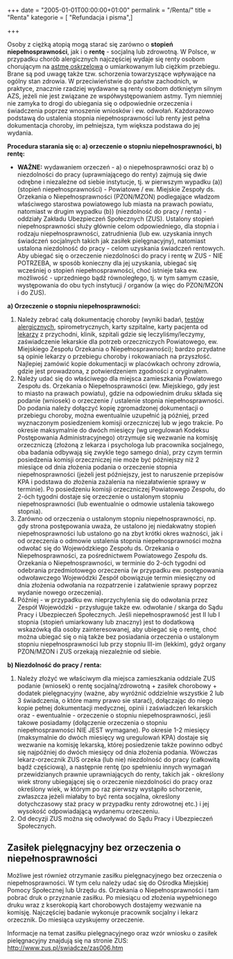 +++
date = "2005-01-01T00:00:00+01:00"
permalink = "/Renta/"
title = "Renta"
kategorie = [ "Refundacja i pisma",]

+++

Osoby z ciężką atopią mogą starać się zarówno o **stopień niepełnosprawności**, jak i o **rentę** - socjalną lub zdrowotną. W Polsce, w przypadku chorób alergicznych najczęściej wydaje się renty osobom chorującym na [astmę oskrzelową](/atopedia/Astma_oskrzelowa) o umiarkowanym lub ciężkim przebiegu. Brane są pod uwagę także tzw. schorzenia towarzyszące wpływające na ogólny stan zdrowia. W przeciwieństwie do państw zachodnich, w praktyce, znacznie rzadziej wydawane są renty osobom dotkniętym silnym AZS, jeżeli nie jest związane ze współwystępowaniem astmy. Tym niemniej nie zamyka to drogi do ubiegania się o odpowiednie orzeczenia i świadczenia poprzez wnoszenie wniosków i ew. odwołań. Każdorazowo podstawą do ustalenia stopnia niepełnosprawności lub renty jest pełna dokumentacja choroby, im pełniejsza, tym większa podstawa do jej wydania.

**Procedura starania się o: a) orzeczenie o stopniu niepełnosprawności, b) rentę:**

-   **WAŻNE:** wydawaniem orzeczeń - a) o niepełnosprawności oraz b) o niezdolności do pracy (uprawniającego do renty) zajmują się dwie odrębne i niezależne od siebie instytucje, tj. w pierwszym wypadku (a)) (stopień niepełnosprawności) - Powiatowe / ew. Miejskie Zespoły ds. Orzekania o Niepełnosprawności (PZON/MZON) podlegające władzom właściwego starostwa powiatowego lub miasta na prawach powiatu, natomiast w drugim wypadku (b)) (niezdolność do pracy / renta) - oddziały Zakładu Ubezpieczeń Społecznych (ZUS). Ustalony stopień niepełnosprawności służy głównie celom odpowiedniego, dla stopnia i rodzaju niepełnosprawności, zatrudnienia (lub ew. uzyskania innych świadczeń socjalnych takich jak zasiłek pielęgnacyjny), natomiast ustalona niezdolność do pracy - celom uzyskania świadczeń rentowych. Aby ubiegać się o orzeczenie niezdolności do pracy i rentę w ZUS - NIE POTRZEBA, w sposób konieczny dla jej uzyskania, ubiegać się wcześniej o stopień niepełnosprawności, choć istnieje taka ew. możliwość - uprzedniego bądź równoległego, tj. w tym samym czasie, występowania do obu tych instytucji / organów (a więc do PZON/MZON i do ZUS).

**a) Orzeczenie o stopniu niepełnosprawności:**

1.  Należy zebrać całą dokumentację choroby (wyniki badań, [testów alergicznych](/atopedia/Testy_alergiczne), spirometrycznych, karty szpitalne, karty pacjenta od [lekarzy](/atopedia/Lekarze) z przychodni, klinik, szpitali gdzie się leczyliśmy/leczymy, zaświadczenie lekarskie dla potrzeb orzeczniczych Powiatowego, ew. Miejskiego Zespołu Orzekania o Niepełnosprawności); bardzo przydatne są opinie lekarzy o przebiegu choroby i rokowaniach na przyszłość. Najlepiej zamówić kopie dokumentacji w placówkach ochrony zdrowia, gdzie jest prowadzona, z potwierdzeniem zgodności z oryginałem.
2.  Należy udać się do właściwego dla miejsca zamieszkania Powiatowego Zespołu ds. Orzekania o Niepełnosprawności (ew. Miejskiego, gdy jest to miasto na prawach powiatu), gdzie na odpowiednim druku składa się podanie (wniosek) o orzeczenie / ustalenie stopnia niepełnosprawności. Do podania należy dołączyć kopię zgromadzonej dokumentacji o przebiegu choroby, można ewentualnie uzupełnić ją później, przed wyznaczonym posiedzeniem komisji orzeczniczej lub w jego trakcie. Po okresie maksymalnie do dwóch miesięcy (wg uregulowań Kodeksu Postępowania Administracyjnego) otrzymuje się wezwanie na komisję orzeczniczą (złożoną z lekarza i psychologa lub pracownika socjalnego, oba badania odbywają się zwykle tego samego dnia), przy czym termin posiedzenia komisji orzeczniczej nie może być późniejszy niż 2 miesiące od dnia złożenia podania o orzeczenie stopnia niepełnosprawności (jeżeli jest późniejszy, jest to naruszenie przepisów KPA i podstawa do złożenia zażalenia na niezałatwienie sprawy w terminie). Po posiedzeniu komisji orzeczniczej Powiatowego Zespołu, do 2-óch tygodni dostaje się orzeczenie o ustalonym stopniu niepełnosprawności (lub ewentualnie o odmowie ustalenia takowego stopnia).
3.  Zarówno od orzeczenia o ustalonym stopniu niepełnosprawności, np. gdy strona postępowania uważa, że ustalono jej niedakwatny stopień niepełnosprawności lub ustalono go na zbyt krótki okres ważności, jak i od orzeczenia o odmowie ustalenia stopnia niepełnosprawności można odwołać się do Wojewódzkiego Zespołu ds. Orzekania o Niepełnosprawności, za pośrednictwem Powiatowego Zespołu ds. Orzekania o Niepełnosprawności, w terminie do 2-óch tygodni od odebrania przedmiotowego orzeczenia (w przypadku ew. postępowania odwoławczego Wojewódzki Zespół obowiązuje termin miesięczny od dnia złożenia odwołania na rozpatrzenie i załatwienie sprawy poprzez wydanie nowego orzeczenia).
4.  Później - w przypadku ew. nieprzychylenia się do odwołania przez Zespół Wojewódzki - przysługuje także ew. odwołanie / skarga do Sądu Pracy i Ubezpieczeń Społecznych. Jeśli niepełnosprawność jest II lub I stopnia (stopień umiarkowany lub znaczny) jest to dodatkową wskazówką dla osoby zainteresowanej, aby ubiegać się o rentę, choć można ubiegać się o nią także bez posiadania orzeczenia o ustalonym stopniu niepełnosprawności lub przy stopniu III-im (lekkim), gdyż organy PZON/MZON i ZUS orzekają niezależnie od siebie.

**b) Niezdolność do pracy / renta:**

1.  Należy złożyć we właściwym dla miejsca zamieszkania oddziale ZUS podanie (wniosek) o rentę socjalną/zdrowotną + zasiłek chorobowy + dodatek pielęgnacyjny (ważne, aby wyróżnić oddzielnie wszystkie 2 lub 3 świadczenia, o które mamy prawo sie starać), dołączając do niego kopie pełnej dokumentacji medycznej, opinii i zaświadczeń lekarskich oraz - ewentualnie - orzeczenie o stopniu niepełnosprawności, jeśli takowe posiadamy (dołączenie orzeczenia o stopniu niepełnosprawności NIE JEST wymagane). Po okresie 1-2 miesięcy (maksymalnie do dwóch miesięcy wg uregulowań KPA) dostaje się wezwanie na komisję lekarską, której posiedzenie także powinno odbyć się najpóźniej do dwóch miesięcy od dnia złożenia podania. Wówczas lekarz-orzecznik ZUS orzeka (lub nie) niezdolność do pracy (całkowitą bądź częściową), a następnie rentę (po spełnieniu innych wymagań przewidzianych prawnie uprawniających do renty, takich jak - określony wiek strony ubiegającej się o orzeczenie niezdolności do pracy oraz określony wiek, w którym po raz pierwszy wystąpiło schorzenie, zwłaszcza jeżeli miałaby to być renta socjalna, określony dotychczasowy staż pracy w przypadku renty zdrowotnej etc.) i jej wysokość odpowiadającą wydanemu orzeczeniu.
2.  Od decyzji ZUS można się odwoływać do Sądu Pracy i Ubezpieczeń Społecznych.

Zasiłek pielęgnacyjny bez orzeczenia o niepełnosprawności
---------------------------------------------------------

Możliwe jest również otrzymanie zasiłku pielęgnacyjnego bez orzeczenia o niepełnosprawności. W tym celu należy udać się do Ośrodka Miejskiej Pomocy Społecznej lub Urzędu ds. Orzekania o Niepełnosprawności i tam pobrać druk o przyznanie zasiłku. Po miesiącu od złożenia wypełnionego druku wraz z kserokopią kart chorobowych dostajemy wezwanie na komisję. Najczęściej badanie wykonuje pracownik socjalny i lekarz orzecznik. Do miesiąca uzyskujemy orzeczenie.

Informacje na temat zasiłku pielęgnacyjnego oraz wzór wniosku o zasiłek pielęgnacyjny znajdują się na stronie ZUS: <http://www.zus.pl/swiadcze/zas006.htm>
